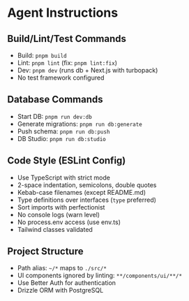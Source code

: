 # Agent Instructions

## Build/Lint/Test Commands

- Build: `pnpm build`
- Lint: `pnpm lint` (fix: `pnpm lint:fix`)
- Dev: `pnpm dev` (runs db + Next.js with turbopack)
- No test framework configured

## Database Commands

- Start DB: `pnpm run dev:db`
- Generate migrations: `pnpm run db:generate`
- Push schema: `pnpm run db:push`
- DB Studio: `pnpm run db:studio`

## Code Style (ESLint Config)

- Use TypeScript with strict mode
- 2-space indentation, semicolons, double quotes
- Kebab-case filenames (except README.md)
- Type definitions over interfaces (`type` preferred)
- Sort imports with perfectionist
- No console logs (warn level)
- No process.env access (use env.ts)
- Tailwind classes validated

## Project Structure

- Path alias: `~/*` maps to `./src/*`
- UI components ignored by linting: `**/components/ui/**/*`
- Use Better Auth for authentication
- Drizzle ORM with PostgreSQL
